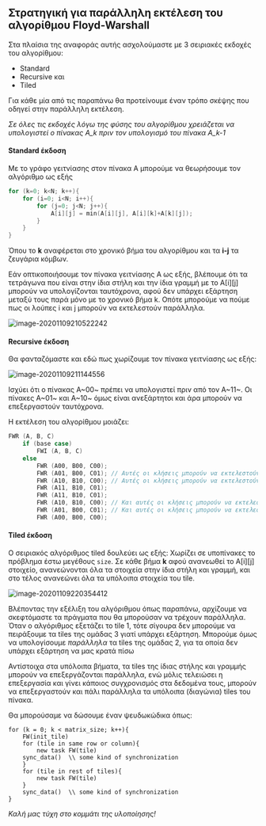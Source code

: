 ## Στρατηγική για παράλληλη εκτέλεση του αλγορίθμου Floyd-Warshall

Στα πλαίσια της αναφοράς αυτής ασχολούμαστε με 3 σειριακές εκδοχές του αλγορίθμου:

- Standard
- Recursive και
- Tiled

Για κάθε μία από τις παραπάνω θα προτείνουμε έναν τρόπο σκέψης που οδηγεί στην παράλληλη εκτέλεση.

*Σε όλες τις εκδοχές λόγω της φύσης του αλγορίθμου χρειάζεται να υπολογιστεί ο πίνακας Α_k πριν τον υπολογισμό του πίνακα A_k-1*

#### Standard έκδοση

Με το γράφο γειτνίασης στον πίνακα Α μπορούμε να θεωρήσουμε τον αλγόριθμο ως εξής

```c
for (k=0; k<N; k++){
	for (i=0; i<N; i++){
		for (j=0; j<N; j++){
			A[i][j] = min(A[i][j], A[i][k]+A[k][j]);
        }
    }
}
```

Όπου το **k** αναφέρεται στο χρονικό βήμα του αλγορίθμου και τα **i-j** τα ζευγάρια κόμβων.

Εάν οπτικοποιήσουμε τον πίνακα γειτνίασης Α ως εξής, βλέπουμε ότι τα τετράγωνα που είναι στην ίδια στήλη και την ίδια γραμμή με το Α\[i][j] μπορούν να υπολογίζονται ταυτόχρονα, αφού δεν υπάρχει εξάρτηση μεταξύ τους παρά μόνο με το χρονικό βήμα k. Οπότε μπορούμε να πούμε πως οι λούπες i και j μπορούν να εκτελεστούν παράλληλα.

![image-20201109210522242](C:\Users\arkountos\AppData\Roaming\Typora\typora-user-images\image-20201109210522242.png)

#### Recursive έκδοση

Θα φανταζόμαστε και εδώ πως χωρίζουμε τον πίνακα γειτνίασης ως εξής:

![image-20201109211144556](C:\Users\arkountos\AppData\Roaming\Typora\typora-user-images\image-20201109211144556.png)

Ισχύει ότι ο πίνακας Α~00~ πρέπει να υπολογιστεί πριν από τον Α~11~. Οι πίνακες Α~01~ και Α~10~ όμως είναι ανεξάρτητοι και άρα μπορούν να επεξεργαστούν ταυτόχρονα.

Η εκτέλεση του αλγορίθμου μοιάζει:

```c
FWR (A, B, C)
	if (base case)	
    	FWI (A, B, C)
    else
    	FWR (A00, B00, C00);
        FWR (A01, B00, C01); // Αυτές οι κλήσεις μπορούν να εκτελεστούν παράλληλα!
        FWR (A10, B10, C00); // Αυτές οι κλήσεις μπορούν να εκτελεστούν παράλληλα!
        FWR (A11, B10, C01);
        FWR (A11, B10, C01);
        FWR (A10, B10, C00); // Και αυτές οι κλήσεις μπορούν να εκτελεστούν παράλληλα!
        FWR (A01, B00, C01); // Και αυτές οι κλήσεις μπορούν να εκτελεστούν παράλληλα!
        FWR (A00, B00, C00);
```

#### Tiled έκδοση

Ο σειριακός αλγόριθμος tiled δουλεύει ως εξής: Χωρίζει σε υποπίνακες το πρόβλημα έστω μεγέθους `size`. Σε κάθε βήμα **k** αφού ανανεωθεί το A\[i][j] στοιχείο, ανανεώνονται όλα τα στοιχεία στην ίδια στήλη και γραμμή, και στο τέλος ανανεώνει όλα τα υπόλοιπα στοιχεία του tile. 

![image-20201109220354412](C:\Users\arkountos\AppData\Roaming\Typora\typora-user-images\image-20201109220354412.png)

Βλέποντας την εξέλιξη του αλγόριθμου όπως παραπάνω, αρχίζουμε να σκεφτόμαστε τα πράγματα που θα μπορούσαν να τρέχουν παράλληλα. Όταν ο αλγόριθμος εξετάζει το tile 1, τότε σίγουρα δεν μπορούμε να πειράξουμε τα tiles της ομάδας 3 γιατί υπάρχει εξάρτηση. Μπορούμε όμως να υπολογίσουμε *παράλληλα* τα tiles της ομάδας 2, για τα οποία δεν υπάρχει εξάρτηση να μας κρατά πίσω

Αντίστοιχα στα υπόλοιπα βήματα, τα tiles της ίδιας στήλης και γραμμής μπορούν να επεξεργάζονται παράλληλα, ενώ μόλις τελειώσει η επεξεργασία και γίνει κάποιος συγχρονισμός στα δεδομένα τους, μπορούν να επεξεργαστούν και πάλι παράλληλα τα υπόλοιπα (διαγώνια) tiles του πίνακα.

Θα μπορούσαμε να δώσουμε έναν ψευδωκώδικα όπως:

```
for (k = 0; k < matrix_size; k++){
	FW(init_tile)
	for (tile in same row or column){
		new task FW(tile)
	sync_data()  \\ some kind of synchronization
	}
	for (tile in rest of tiles){
		new task FW(tile)
	}
	sync_data()  \\ some kind of synchronization	
}
```



*Καλή μας τύχη στο κομμάτι της υλοποίησης!*